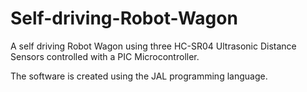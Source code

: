 # Self-driving-Robot-Wagon
A self driving Robot Wagon using three HC-SR04 Ultrasonic Distance Sensors controlled with a PIC Microcontroller.

The software is created using the JAL programming language.

